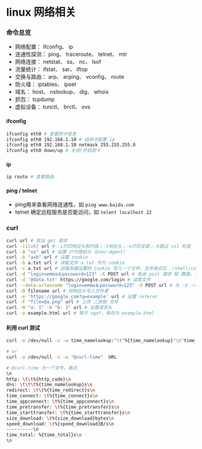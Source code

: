 # linux 网络相关

### 命令总览

- 网络配置： ifconfig、 ip
- 连通性探测： ping、 traceroute、 telnet、 mtr
- 网络连接： netstat、 ss、 nc、 lsof
- 流量统计： ifstat、 sar、 iftop
- 交换与路由： arp、 arping、 vconfig、 route
- 防火墙： iptables、 ipset
- 域名： host、 nslookup、 dig、 whois
- 抓包： tcpdump
- 虚拟设备： tunctl、 brctl、 ovs

#### ifconfig

```bash
ifconfig eth0 # 查看网卡信息
ifconfig eth0 192.168.1.10 # 给网卡配置 ip
ifconfig eth0 192.168.1.10 netmask 255.255.255.0
ifconfig eth0 down/up # 关闭/开启网卡
```

#### ip

```bash
ip route # 查看路由
```

#### ping / telnet

- ping用来查看网络连通性，如 `ping www.baidu.com`
- telnet 确定远程服务是否能访问，如 `telent localhost 22`

### curl

```bash
curl url # 发出 get 请求
curl -[ilvK] url # -i打印响应头和内容；-l响应头；-v打印全部；-K跳过 ssl 检查
curl -A "xx" url # 设置 户代理标头（User-Agent）
curl -b "a=b" url # 设置 cookie
curl -b a.txt url # 读取文件 a.txt 作为 cookie
curl -c a.txt url # 将服务器设置的 Cookie 写入一个文件，文件格式见 ./shell/cookes.txt
curl -d "login=emma＆password=123" -X POST url # 发送 post 请求 和 数据，请求会自动加上: application/x-www-form-urlencoded
curl -d '@data.txt' https://google.com/login # 读取文件
curl --data-urlencode "login=emma＆password=123" -X POST url # 与 -d 一样，但会对参数进行 url 编码
curl -D filename url # 将响应头写入文件里
curl -e 'https://google.com?q=example' url # 设置 referer
curl -F "file=@a.png" url # 上传 二进制 文件 
curl -H "a: 1" -H "b: 2" url # 设置请求头
curl -o example.html url # 等于 wget，保存为 example.html
```

#### 利用 curl 测试

```bash
curl -o /dev/null -s -w time_namelookup:"\t"%{time_namelookup}"\n"time_connect:"\t\t"%{time_connect}"\n"time_pretransfer:"\t"%{time_pretransfer}"\n"time_starttransfer:"\t"%{time_starttransfer}"\n"time_total:"\t\t"%{time_total}"\n"time_redirect:"\t\t"%{time_redirect}"\n" URL

# or
curl -o /dev/null -s -w "@curl-time"  URL

# @curl-time 为一个文件，格式
\n  
http: \t\t%{http_code}\n  
dns: \t\t\t%{time_namelookup}s\n  
redirect: \t\t%{time_redirect}s\n  
time_connect: \t%{time_connect}s\n  
time_appconnect: \t%{time_appconnect}s\n  
time_pretransfer: \t%{time_pretransfer}s\n  
time_starttransfer: \t%{time_starttransfer}s\n  
size_download: \t%{size_download}bytes\n  
speed_download: \t%{speed_download}B/s\n  
----------\n  
time_total: %{time_total}s\n  
\n 
```
